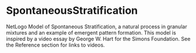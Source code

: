 SpontaneousStratification
=========================

NetLogo Model of Spontaneous Stratification, a natural process in granular mixtures and an example of emergent pattern formation. This model is inspired by a video essay by George W. Hart for the Simons Foundation. See the Reference section for links to videos.

